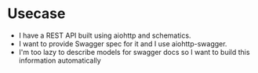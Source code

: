 # Usecase

* I have a REST API built using aiohttp and schematics.
* I want to provide Swagger spec for it and I use aiohttp-swagger.
* I'm too lazy to describe models for swagger docs so I want to build this information automatically
